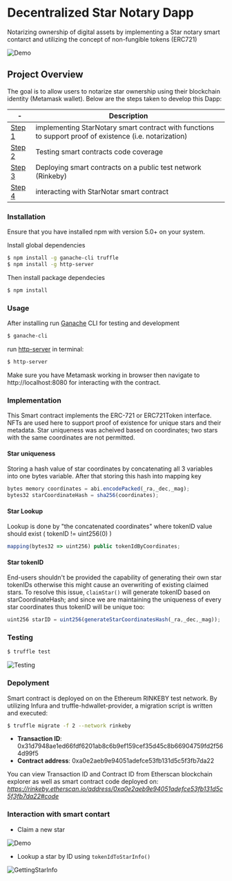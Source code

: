 # Decentralized Star Notary Dapp

Notarizing ownership of digital assets by implementing a Star notary smart contarct and utilizing the concept of non-fungible tokens (ERC721)

![Demo](https://i.imgur.com/s786MV6.gif) 

## Project Overview
The goal is to allow users to notarize star ownership using their blockchain identity (Metamask wallet). Below are the steps taken to develop this Dapp:

| - | Description |
| ------- | ----------- |
| [Step 1](#implementation) | implementing StarNotary smart contract with functions to support proof of existence (i.e. notarization) |
| [Step 2](#testing) | Testing smart contracts code coverage |
| [Step 3](#depolyment) | Deploying smart contracts on a public test network (Rinkeby) |
| [Step 4](#interaction-with-smart-contart) | interacting with StarNotar smart contract |

### Installation
Ensure that you have installed npm with version 5.0+ on your system.

Install global dependencies
```bash
$ npm install -g ganache-cli truffle
$ npm install -g http-server
```

Then install package dependecies
```bash
$ npm install 
```
### Usage
After installing run [Ganache](https://github.com/trufflesuite/ganache-cli) CLI for testing and development
```bash
$ ganache-cli
```

 run [http-server](https://www.npmjs.com/package/http-server) in terminal:
```bash
$ http-server
```

Make sure you have Metamask working in browser then navigate to http://localhost:8080 for interacting with the contract.

### Implementation
This Smart contract implements the ERC-721 or ERC721Token interface. NFTs are used here to support proof of existence for unique stars and their metadata.
Star uniqueness was acheived based on coordinates; two stars with the same coordinates are not permitted.

#### Star uniqueness
Storing a hash value of star coordinates by concatenating all 3 variables into one bytes variable. After that storing this hash into mapping key
```javascript
bytes memory coordinates = abi.encodePacked(_ra,_dec,_mag);
bytes32 starCoordinateHash = sha256(coordinates);
```

#### Star Lookup
Lookup is done by "the concatenated coordinates" where tokenID value should exist ( tokenID != uint256(0) ) 
```javascript
mapping(bytes32 => uint256) public tokenIdByCoordinates;
```

#### Star tokenID
End-users shouldn't be provided the capability of generating their own star tokenIDs otherwise this might cause an overwriting of existing claimed stars. To resolve this issue, `claimStar()` will generate tokenID based on starCoordinateHash; and since we are maintaining the uniqueness of every star coordinates thus tokenID will be unique too:
```javascript
uint256 starID = uint256(generateStarCoordinatesHash(_ra,_dec,_mag));
```


### Testing
```bash
$ truffle test
```
![Testing](https://i.imgur.com/4jIfzVO.gif)


### Depolyment
Smart contract is deployed on on the Ethereum RINKEBY test network. By utilizing Infura and truffle-hdwallet-provider, a migration script is written and executed:
```bash
$ truffle migrate -f 2 --network rinkeby
```
* __Transaction ID__: 0x31d7948ae1ed66fdf6201ab8c6b9ef159cef35d45c8b66904759fd2f564d99f5
* __Contract address__: 0xa0e2aeb9e94051adefce53fb131d5c5f3fb7da22

You can view Transaction ID and Contract ID from Etherscan blockchain explorer as well as smart contract code deployed on:
_https://rinkeby.etherscan.io/address/0xa0e2aeb9e94051adefce53fb131d5c5f3fb7da22#code_

### Interaction with smart contart
* Claim a new star

![Demo](https://i.imgur.com/s786MV6.gif)

* Lookup a star by ID using `tokenIdToStarInfo()`

![GettingStarInfo](https://i.imgur.com/0fvdrhZ.gif)